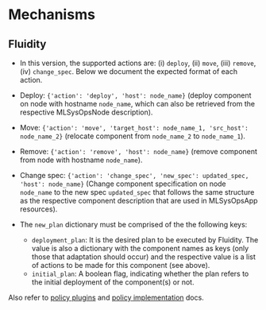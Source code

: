 # Mechanisms

## Fluidity
* In this version, the supported actions are: (i) `deploy`, (ii) `move`, 
(iii) `remove`, (iv) `change_spec`. Below we document the expected format of each action.
* Deploy: `{'action': 'deploy', 'host': node_name}`
(deploy component on node with hostname `node_name`, which can 
also be retrieved from the respective MLSysOpsNode description).
* Move: `{'action': 'move', 'target_host': node_name_1, 'src_host': node_name_2}` 
(relocate component from `node_name_2` to `node_name_1`).
* Remove: `{'action': 'remove', 'host': node_name}`
(remove component from node with hostname `node_name`).
* Change spec: `{'action': 'change_spec', 'new_spec': updated_spec, 'host': node_name}`
(Change component specification on node `node_name` to the new spec `updated_spec` that follows
the same structure as the respective component description that are used in MLSysOpsApp resources).

* The `new_plan` dictionary must be comprised of the the following keys:
    * `deployment_plan`: It is the desired plan to be executed by Fluidity. The value is also a 
    dictionary with the component names as keys (only those that adaptation should occur) 
    and the respective value is a list of actions to be made for this component (see above).
    * `initial_plan`: A boolean flag, indicating whether the plan refers to the initial deployment
    of the component(s) or not.

Also refer to [policy plugins](../design/plugins/policy_plugins.md) and [policy implementation](policy-implementation.md) docs.